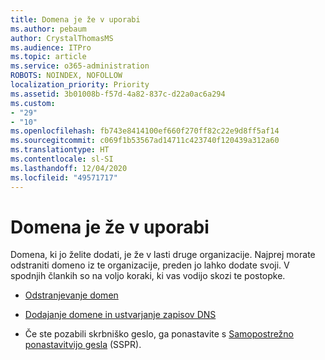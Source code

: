 ```yaml
---
title: Domena je že v uporabi
ms.author: pebaum
author: CrystalThomasMS
ms.audience: ITPro
ms.topic: article
ms.service: o365-administration
ROBOTS: NOINDEX, NOFOLLOW
localization_priority: Priority
ms.assetid: 3b01008b-f57d-4a82-837c-d22a0ac6a294
ms.custom:
- "29"
- "10"
ms.openlocfilehash: fb743e8414100ef660f270ff82c22e9d8ff5af14
ms.sourcegitcommit: c069f1b53567ad14711c423740f120439a312a60
ms.translationtype: HT
ms.contentlocale: sl-SI
ms.lasthandoff: 12/04/2020
ms.locfileid: "49571717"
---
```

# <a name="the-domain-is-already-in-use"></a>Domena je že v uporabi

Domena, ki jo želite dodati, je že v lasti druge organizacije. Najprej morate odstraniti domeno iz te organizacije, preden jo lahko dodate svoji. V spodnjih člankih so na voljo koraki, ki vas vodijo skozi te postopke.
  
- [Odstranjevanje domen](https://docs.microsoft.com/microsoft-365/admin/get-help-with-domains/remove-a-domain)

- [Dodajanje domene in ustvarjanje zapisov DNS](https://docs.microsoft.com/microsoft-365/admin/get-help-with-domains/create-dns-records-at-any-dns-hosting-provider)

- Če ste pozabili skrbniško geslo, ga ponastavite s [Samopostrežno ponastavitvijo gesla](https://passwordreset.microsoftonline.com/) (SSPR).
